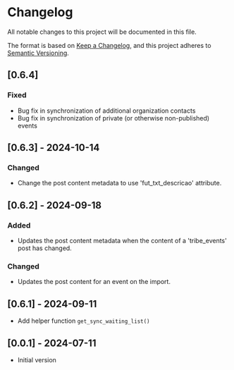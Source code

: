 # Changelog

All notable changes to this project will be documented in this file.

The format is based on [Keep a Changelog](https://keepachangelog.com/en/1.0.0/),
and this project adheres to [Semantic Versioning](https://semver.org/spec/v2.0.0.html).

## [0.6.4]

### Fixed

- Bug fix in synchronization of additional organization contacts
- Bug fix in synchronization of private (or otherwise non-published) events

## [0.6.3] - 2024-10-14

### Changed

- Change the post content metadata to use 'fut_txt_descricao' attribute.

## [0.6.2] - 2024-09-18

### Added

- Updates the post content metadata when the content of a 'tribe_events' post has changed.

### Changed

- Updates the post content for an event on the import.

## [0.6.1] - 2024-09-11

- Add helper function `get_sync_waiting_list()`

## [0.0.1] - 2024-07-11

- Initial version
